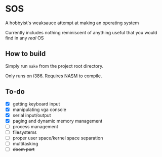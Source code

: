 # SOS

A hobbyist's weaksauce attempt at making an operating system

Currently includes nothing reminiscent of anything useful that you would find
in any *real* OS

## How to build

Simply run `make` from the project root directory.

Only runs on i386. Requires [NASM](https://www.nasm.us/) to compile.

## To-do

- [X] getting keyboard input
- [X] manipulating vga console
- [X] serial input/output
- [X] paging and dynamic memory management
- [ ] process management
- [ ] filesystems
- [ ] proper user space/kernel space separation
- [ ] multitasking
- [ ] ~~doom port~~
